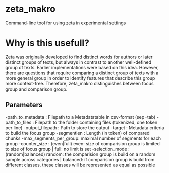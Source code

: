 # zeta_makro
Command-line tool for using zeta in experimental settings

# Why is this usefull?

Zeta was originally developed to find distinct words for authors or later distinct groups of texts, but always in contrast to another well-defined group of texts. Earlier implementations were based on this idea.  However, there are questions that require comparing a distinct group of texts with a more general group in order to identify features that describe this group more context-free. Therefore, zeta_makro distinguishes between focus group and comparison group. 



## Parameters

-path_to_metadata : Filepath to a Metadatatable in csv-format (sep=tab)
-path_to_files : Filepath to the folder containing files (tokenized, one token per line)
-output_filepath : Path to store the output
-target : Metadata criteria to build the focus group
-segmentlen : Length (in token) of compared chunks
-max_segments_per_group: maximal number of segments for each group
-counter_size : (even|full) even: size of comparision group is limited to size of focus group | full: no limit is set
-selection_mode : (random|balanced) random: the comparision group is build on a random sample across categories | balanced: if comparision group is build from different classes, these classes will be represented as equal as possible

